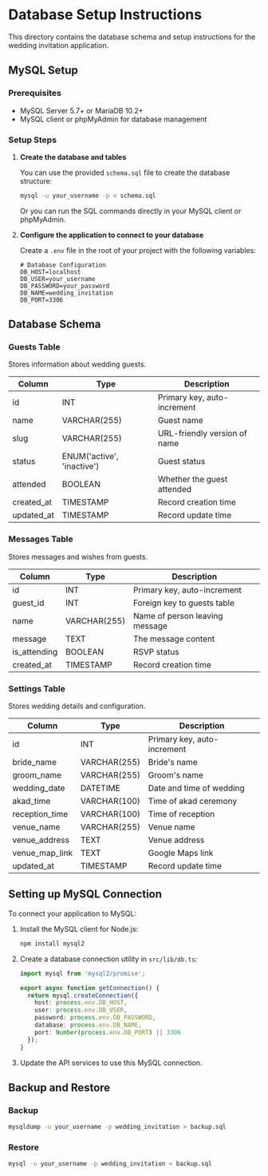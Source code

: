 # Database Setup Instructions

This directory contains the database schema and setup instructions for the wedding invitation application.

## MySQL Setup

### Prerequisites
- MySQL Server 5.7+ or MariaDB 10.2+
- MySQL client or phpMyAdmin for database management

### Setup Steps

1. **Create the database and tables**

   You can use the provided `schema.sql` file to create the database structure:

   ```bash
   mysql -u your_username -p < schema.sql
   ```

   Or you can run the SQL commands directly in your MySQL client or phpMyAdmin.

2. **Configure the application to connect to your database**

   Create a `.env` file in the root of your project with the following variables:

   ```
   # Database Configuration
   DB_HOST=localhost
   DB_USER=your_username
   DB_PASSWORD=your_password
   DB_NAME=wedding_invitation
   DB_PORT=3306
   ```

## Database Schema

### Guests Table
Stores information about wedding guests.

| Column | Type | Description |
|--------|------|-------------|
| id | INT | Primary key, auto-increment |
| name | VARCHAR(255) | Guest name |
| slug | VARCHAR(255) | URL-friendly version of name |
| status | ENUM('active', 'inactive') | Guest status |
| attended | BOOLEAN | Whether the guest attended |
| created_at | TIMESTAMP | Record creation time |
| updated_at | TIMESTAMP | Record update time |

### Messages Table
Stores messages and wishes from guests.

| Column | Type | Description |
|--------|------|-------------|
| id | INT | Primary key, auto-increment |
| guest_id | INT | Foreign key to guests table |
| name | VARCHAR(255) | Name of person leaving message |
| message | TEXT | The message content |
| is_attending | BOOLEAN | RSVP status |
| created_at | TIMESTAMP | Record creation time |

### Settings Table
Stores wedding details and configuration.

| Column | Type | Description |
|--------|------|-------------|
| id | INT | Primary key, auto-increment |
| bride_name | VARCHAR(255) | Bride's name |
| groom_name | VARCHAR(255) | Groom's name |
| wedding_date | DATETIME | Date and time of wedding |
| akad_time | VARCHAR(100) | Time of akad ceremony |
| reception_time | VARCHAR(100) | Time of reception |
| venue_name | VARCHAR(255) | Venue name |
| venue_address | TEXT | Venue address |
| venue_map_link | TEXT | Google Maps link |
| updated_at | TIMESTAMP | Record update time |

## Setting up MySQL Connection

To connect your application to MySQL:

1. Install the MySQL client for Node.js:
   ```bash
   npm install mysql2
   ```

2. Create a database connection utility in `src/lib/db.ts`:
   ```typescript
   import mysql from 'mysql2/promise';

   export async function getConnection() {
     return mysql.createConnection({
       host: process.env.DB_HOST,
       user: process.env.DB_USER,
       password: process.env.DB_PASSWORD,
       database: process.env.DB_NAME,
       port: Number(process.env.DB_PORT) || 3306
     });
   }
   ```

3. Update the API services to use this MySQL connection.

## Backup and Restore

### Backup
```bash
mysqldump -u your_username -p wedding_invitation > backup.sql
```

### Restore
```bash
mysql -u your_username -p wedding_invitation < backup.sql
```
